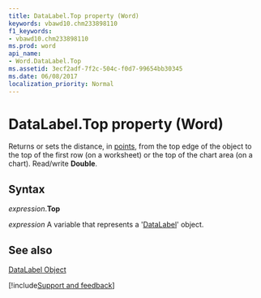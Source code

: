 ```yaml
---
title: DataLabel.Top property (Word)
keywords: vbawd10.chm233898110
f1_keywords:
- vbawd10.chm233898110
ms.prod: word
api_name:
- Word.DataLabel.Top
ms.assetid: 3ecf2adf-7f2c-504c-f0d7-99654bb30345
ms.date: 06/08/2017
localization_priority: Normal
---
```



# DataLabel.Top property (Word)

Returns or sets the distance, in [points](../language/glossary/vbe-glossary.md#point), from the top edge of the object to the top of the first row (on a worksheet) or the top of the chart area (on a chart). Read/write  **Double**.


## Syntax

_expression_.**Top**

 _expression_ A variable that represents a '[DataLabel](Word.DataLabel.md)' object.


## See also


[DataLabel Object](Word.DataLabel.md)

[!include[Support and feedback](~/includes/feedback-boilerplate.md)]
